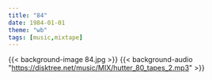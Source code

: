 ```yaml
---
title: "84"
date: 1984-01-01
theme: "wb"
tags: [music,mixtape]
---
```

{{< background-image 84.jpg >}}
{{< background-audio "https://disktree.net/music/MIX/hutter_80_tapes_2.mp3" >}}
